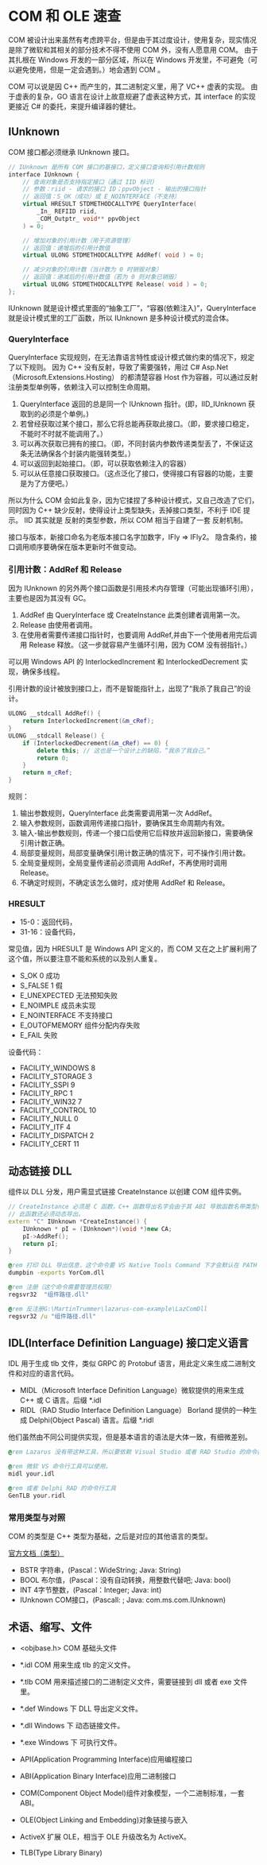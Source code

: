 # COM 和 OLE 速查

COM 被设计出来虽然有考虑跨平台，但是由于其过度设计，使用复杂，现实情况是除了微软和其相关的部分技术不得不使用 COM 外，没有人愿意用 COM。
由于其扎根在 Windows 开发的一部分区域，所以在 Windows 开发里，不可避免（可以避免使用，但是一定会遇到。）地会遇到 COM 。

COM 可以说是因 C++ 而产生的，其二进制定义里，用了 VC++ 虚表的实现。
由于虚表的复杂，GO 语言在设计上故意规避了虚表这种方式，其 interface 的实现更接近 C# 的委托，来提升编译器的健壮。

## IUnknown

COM 接口都必须继承 IUnknown 接口。

```c++
// IUnknown 是所有 COM 接口的基接口，定义接口查询和引用计数规则
interface IUnknown {
    // 查询对象是否支持指定接口（通过 IID 标识）
    // 参数：riid - 请求的接口 ID；ppvObject - 输出的接口指针
    // 返回值：S_OK（成功）或 E_NOINTERFACE（不支持）
    virtual HRESULT STDMETHODCALLTYPE QueryInterface(
        _In_ REFIID riid,
        _COM_Outptr_ void** ppvObject
    ) = 0;

    // 增加对象的引用计数（用于资源管理）
    // 返回值：递增后的引用计数值
    virtual ULONG STDMETHODCALLTYPE AddRef( void ) = 0;

    // 减少对象的引用计数（当计数为 0 时销毁对象）
    // 返回值：递减后的引用计数值（若为 0 则对象已销毁）
    virtual ULONG STDMETHODCALLTYPE Release( void ) = 0;
};
```

IUnknown 就是设计模式里面的“抽象工厂”，“容器(依赖注入)”，QueryInterface 就是设计模式里的工厂函数，所以 IUnknown 是多种设计模式的混合体。

### QueryInterface

QueryInterface 实现规则，在无法靠语言特性或设计模式做约束的情况下，规定了以下规则。
因为 C++ 没有反射，导致了需要强转，用过 C# Asp.Net（Microsoft.Extensions.Hosting） 的都清楚容器 Host 作为容器，可以通过反射注册类型单例等，依赖注入可以控制生命周期。

1. QueryInterface 返回的总是同一个 IUnknown 指针。(即，IID_IUnknown 获取到的必须是个单例。)
2. 若曾经获取过某个接口，那么它将总能再获取此接口。（即，要求接口稳定，不能时不时就不能调用了。）
3. 可以再次获取已拥有的接口。（即，不同封装内参数传递类型丢了，不保证这条无法确保各个封装内能强转类型。）
4. 可以返回到起始接口。（即，可以获取依赖注入的容器）
5. 可以从任意接口获取接口。（这点泛化了接口，使得接口有容器的功能，主要是为了方便吧。）

所以为什么 COM 会如此复杂，因为它揉捏了多种设计模式，又自己改造了它们，同时因为 C++ 缺少反射，使得设计上类型缺失，丢掉接口类型，不利于 IDE 提示。
IID 其实就是 反射的类型参数，所以 COM 相当于自建了一套 反射机制。

接口与版本，新接口命名为老版本接口名字加数字，IFly => IFly2。
隐含条约，接口调用顺序要确保在版本更新时不做变动。

### 引用计数：AddRef 和 Release

因为 IUnknown 的另外两个接口函数是引用技术内存管理（可能出现循环引用），主要也是因为其没有 GC。

1. AddRef 由 QueryInterface 或 CreateInstance 此类创建者调用第一次。
2. Release 由使用者调用。
3. 在使用者需要传递接口指针时，也要调用 AddRef,并由下一个使用者用完后调用 Release 释放。（这一步就容易产生循环引用，因为 COM 没有弱指针。）

可以用 Windows API 的 InterlockedIncrement 和 InterlockedDecrement 实现，确保多线程。

引用计数的设计被放到接口上，而不是智能指针上，出现了“我杀了我自己”的设计。

```c++
ULONG __stdcall AddRef() {
    return InterlockedIncrement(&m_cRef);
}
ULONG __stdcall Release() {
    if (InterlockedDecrement(&m_cRef) == 0) {
        delete this; // 这也是一个设计上的缺陷，“我杀了我自己。”
        return 0;
    }
    return m_cRef;
}
```

规则：

1. 输出参数规则，QueryInterface 此类需要调用第一次 AddRef。
2. 输入参数规则，函数调用传递接口指针，要确保其生命周期内有效。
3. 输入-输出参数规则，传递一个接口后使用它后释放并返回新接口，需要确保引用计数正确。
4. 局部变量规则，局部变量确保引用计数正确的情况下，可不操作引用计数。
5. 全局变量规则，全局变量传递前必须调用 AddRef，不再使用时调用 Release。
6. 不确定时规则，不确定该怎么做时，成对使用 AddRef 和 Release。

### HRESULT

- 15-0：返回代码，
- 31-16：设备代码，

常见值，因为 HRESULT 是 Windows API 定义的，而 COM 又在之上扩展利用了这个值，所以要注意不能和系统的以及别人重复。

- S_OK      0 成功
- S_FALSE   1 假
- E_UNEXPECTED 无法预知失败
- E_NOIMPLE 成员未实现
- E_NOINTERFACE 不支持接口
- E_OUTOFMEMORY 组件分配内存失败
- E_FAIL 失败

设备代码：
- FACILITY_WINDOWS  8
- FACILITY_STORAGE  3
- FACILITY_SSPI     9
- FACILITY_RPC      1
- FACILITY_WIN32    7
- FACILITY_CONTROL  10
- FACILITY_NULL     0
- FACILITY_ITF      4
- FACILITY_DISPATCH 2
- FACILITY_CERT     11

## 动态链接 DLL

组件以 DLL 分发，用户需显式链接 CreateInstance 以创建 COM 组件实例。

```c++
// CreateInstance 必须是 C 函数，C++ 函数导出名字会由于其 ABI 导致函数名带类型信息。
// 此函数还必须动态导出。
extern "C" IUnknown *CreateInstance() {
    IUnknown * pI = (IUnknown*)(void *)new CA;
    pI->AddRef();
    return pI;
}
```

```bat
@rem 打印 DLL 导出信息，这个命令要 VS Native Tools Command 下才会默认在 PATH 里。
dumpbin -exports YorCom.dll
```

```bat
@rem 注册（这个命令需要管理员权限）
regsvr32  "组件路径.dll"

@rem 反注册G:\MartinTrummer\lazarus-com-example\LazComDll
regsvr32 /u "组件路径.dll"
```

## IDL(Interface Definition Language) 接口定义语言

IDL 用于生成 tlb 文件，类似 GRPC 的 Protobuf 语言，用此定义来生成二进制文件和对应的语言代码。

- MIDL（Microsoft Interface Definition Language）微软提供的用来生成 C++ 或 C 语言。后缀 *.idl
- RIDL（RAD Studio Interface Definition Language） Borland 提供的一种生成 Delphi(Object Pascal) 语言。后缀 *.ridl

他们虽然由不同公司提供实现，但是基本语言的语法是大体一致，有细微差别。

```bat
@rem Lazarus 没有带这种工具，所以要依赖 Visual Studio 或者 RAD Studio 的命令行工具。

@rem 微软 VS 命令行工具可以使用。 
midl your.idl

@rem 或者 Delphi RAD 的命令行工具
GenTLB your.ridl
```

### 常用类型与对照

COM 的类型是 C++ 类型为基础，之后是对应的其他语言的类型。

[官方文档（类型）](https://learn.microsoft.com/zh-cn/windows/win32/com/data-type-conversions)

- BSTR 字符串，(Pascal：WideString; Java: String)
- BOOL 布尔值，(Pascal：没有自动转换，用整数代替吧; Java: bool)
- INT 4字节整数，(Pascal：Integer; Java: int)
- IUnknown COM接口，(Pascall: ; Java: com.ms.com.IUnknown)


## 术语、缩写、文件

- <objbase.h> COM 基础头文件

- *.idl COM 用来生成 tlb 的定义文件。
- *.tlb COM 用来描述接口的二进制定义文件，需要链接到 dll 或者 exe 文件里。
- *.def Windows 下 DLL 导出定义文件。
- *.dll Windows 下 动态链接文件。
- *.exe Windows 下 可执行文件。

- API(Application Programming Interface)应用编程接口
- ABI(Application Binary Interface)应用二进制接口
- COM(Component Object Model)组件对象模型，一个二进制标准，一套ABI。
- OLE(Object Linking and Embedding)对象链接与嵌入
- ActiveX 扩展 OLE，相当于 OLE 升级改名为 ActiveX。
- TLB(Type Library Binary)